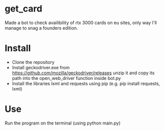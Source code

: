 # get_card
Made a bot to check availibility of rtx 3000 cards on eu sites, only way I'll manage to snag a founders edition.

# Install

- Clone the repository
- Install geckodriver.exe from https://github.com/mozilla/geckodriver/releases
  unzip it and copy its path into the open_web_driver function inside bot.py
- Install the libraries lxml and requests using pip (e.g. pip install requests, lxml)


# Use 
Run the program on the terminal (using python main.py)
